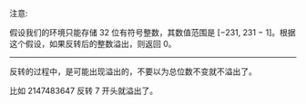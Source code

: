注意:

假设我们的环境只能存储 32 位有符号整数，其数值范围是 [−231,  231 − 1]。根据这个假设，如果反转后的整数溢出，则返回 0。

---

反转的过程中，是可能出现溢出的，不要以为总位数不变就不溢出了。

比如 2147483647 反转 7 开头就溢出了。 